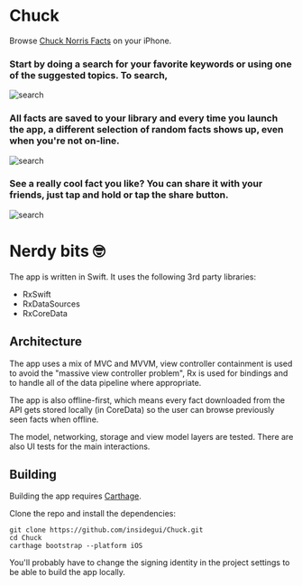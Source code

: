 # Chuck

Browse [Chuck Norris Facts](https://api.chucknorris.io/) on your iPhone.

### Start by doing a search for your favorite keywords or using one of the suggested topics. To search, 

![search](./Screenshots/2-search.png)

### All facts are saved to your library and every time you launch the app, a different selection of random facts shows up, even when you're not on-line.

![search](./Screenshots/1-home.png)

### See a really cool fact you like? You can share it with your friends, just tap and hold or tap the share button.

![search](./Screenshots/3-share.png)

# Nerdy bits 🤓

The app is written in Swift. It uses the following 3rd party libraries:

- RxSwift
- RxDataSources
- RxCoreData

## Architecture

The app uses a mix of MVC and MVVM, view controller containment is used to avoid the "massive view controller problem", Rx is used for bindings and to handle all of the data pipeline where appropriate.

The app is also offline-first, which means every fact downloaded from the API gets stored locally (in CoreData) so the user can browse previously seen facts when offline.

The model, networking, storage and view model layers are tested. There are also UI tests for the main interactions.

## Building

Building the app requires [Carthage](https://github.com/Carthage/Carthage).

Clone the repo and install the dependencies:

```
git clone https://github.com/insidegui/Chuck.git
cd Chuck
carthage bootstrap --platform iOS
```

You'll probably have to change the signing identity in the project settings to be able to build the app locally.